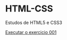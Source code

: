 # HTML-CSS
 Estudos de HTML5 e CSS3

<a href="https://anriu.github.io/HTML-CSS/Desafios/des001/"> Executar o exercicio 001